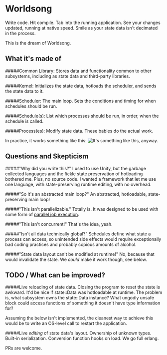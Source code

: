 Worldsong
=========

Write code. Hit compile. Tab into the running application. See your changes updated, running at native speed. Smile as your state data isn't decimated in the process.

This is the dream of Worldsong.


What it's made of
-----------------

#####Common Library:
Stores data and functionality common to other subsystems, including as state data and third-party libraries.

#####Kernel:
Initializes the state data, hotloads the scheduler, and sends the state data to it.

#####Scheduler:
The main loop. Sets the conditions and timing for when schedules should be run.

#####Schedule(s):
List which processes should be run, in order, when the schedule is called.

#####Process(es):
Modify state data. These babies do the actual work.

In practice, it works something like this:
![It's something like this, anyway.](http://i.imgur.com/PZJEnhB.png)


Questions and Skepticism
------------------------

#####"Why did you write this?"
I used to use Unity, but the garbage collected languages and the fickle state preservation of hotloading bothered me. Plus, no source code.
I wanted a framework that let me use one language, with state-preserving runtime editing, with no overhead.

#####"So it's an abstracted main loop?"
An abstracted, hotloadable, state-preserving main loop!

#####"This isn't parallelizable."
Totally is. It was designed to be used with some form of [parallel job execution](https://github.com/mcpherrinm/parallel).

#####"This isn't concurrent!"
That's the idea, yeah.

#####"Isn't all data technically global?"
Schedules define what state a process can access, so unintended side effects would require exceptionally bad coding practices and probably copious amounts of alcohol.

#####"State data layout can't be modified at runtime!"
No, because that would invalidate the state. We *could* make it work though, see below.


TODO / What can be improved?
----------------------------

#####Live reloading of state data.
Closing the program to reset the state is awkward. It'd be nice if state::Data was hotloadable at runtime.
The problem is, what subsystem owns the state::Data instance? What ungodly unsafe block could access functions of something it doesn't have type information for?

Assuming the below isn't implemented, the cleanest way to achieve this would be to write an OS-level call to restart the application.

#####Live _editing_ of state data's layout.
Ownership of unknown types. Built-in serialization. Conversion function hooks on load. We go full erlang.

PRs are welcome.
